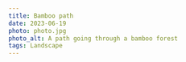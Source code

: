 ```yaml
---
title: Bamboo path
date: 2023-06-19
photo: photo.jpg
photo_alt: A path going through a bamboo forest
tags: Landscape
---
```

